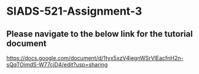 # SIADS-521-Assignment-3

## Please navigate to the below link for the tutorial document

https://docs.google.com/document/d/1tyx5xzV4jegnWSrVlEacfnH2n-sQqTOimdS-W77cjD4/edit?usp=sharing
